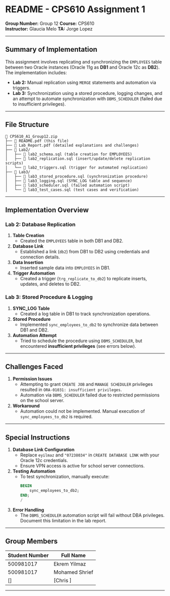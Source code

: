 # README - CPS610 Assignment 1

**Group Number:** Group 12 
**Course:** CPS610  
**Instructor:** Glaucia Melo
**TA:** Jorge Lopez 

---

## **Summary of Implementation**
This assignment involves replicating and synchronizing the `EMPLOYEES` table between two Oracle instances (Oracle 11g as **DB1** and Oracle 12c as **DB2**). The implementation includes:  
- **Lab 2:** Manual replication using `MERGE` statements and automation via triggers.  
- **Lab 3:** Synchronization using a stored procedure, logging changes, and an attempt to automate synchronization with `DBMS_SCHEDULER` (failed due to insufficient privileges).  

---

## **File Structure**
```
📁 CPS610_A1_Group12.zip  
├── 📄 README.pdf (this file)  
├── 📄 Lab_Report.pdf (detailed explanations and challenges)  
├── 📂 Lab2/  
│   ├── 📄 lab2_schema.sql (table creation for EMPLOYEES)  
│   ├── 📄 lab2_replication.sql (insert/update/delete replication scripts)  
│   └── 📄 lab2_triggers.sql (trigger for automated replication)  
├── 📂 Lab3/  
│   ├── 📄 lab3_stored_procedure.sql (synchronization procedure)  
│   ├── 📄 lab3_logging.sql (SYNC_LOG table and sequence)  
│   ├── 📄 lab3_scheduler.sql (failed automation script)  
│   └── 📄 lab3_test_cases.sql (test cases and verification)  
```

---

## **Implementation Overview**

### **Lab 2: Database Replication**  
1. **Table Creation**  
   - Created the `EMPLOYEES` table in both DB1 and DB2.  
2. **Database Link**  
   - Established a link (`db2`) from DB1 to DB2 using credentials and connection details.  
3. **Data Insertion**  
   - Inserted sample data into `EMPLOYEES` in DB1.  
4. **Trigger Automation**  
   - Created a trigger (`trg_replicate_to_db2`) to replicate inserts, updates, and deletes to DB2.  

### **Lab 3: Stored Procedure & Logging**  
1. **SYNC_LOG Table**  
   - Created a log table in DB1 to track synchronization operations.  
2. **Stored Procedure**  
   - Implemented `sync_employees_to_db2` to synchronize data between DB1 and DB2.  
3. **Automation Attempt**  
   - Tried to schedule the procedure using `DBMS_SCHEDULER`, but encountered **insufficient privileges** (see errors below).  

---

## **Challenges Faced**  
1. **Permission Issues**  
   - Attempting to grant `CREATE JOB` and `MANAGE SCHEDULER` privileges resulted in `ORA-01031: insufficient privileges`.  
   - Automation via `DBMS_SCHEDULER` failed due to restricted permissions on the school server.  
2. **Workaround**  
   - Automation could not be implemented. Manual execution of `sync_employees_to_db2` is required.  

---

## **Special Instructions**  
1. **Database Link Configuration**  
   - Replace `eyilmaz` and `"07238034"` in `CREATE DATABASE LINK` with your Oracle 12c credentials.  
   - Ensure VPN access is active for school server connections.  
2. **Testing Automation**  
   - To test synchronization, manually execute:  
     ```sql  
     BEGIN  
         sync_employees_to_db2;  
     END;  
     /  
     ```  
3. **Error Handling**  
   - The `DBMS_SCHEDULER` automation script will fail without DBA privileges. Document this limitation in the lab report.  

---

## **Group Members**  
| Student Number | Full Name          |  
|----------------|--------------------|  
| 500981017       | Ekrem Yilmaz  |  
| 500981017       | Mohamed Shrief |  
| []       | [Chris ]  |  

--- 
